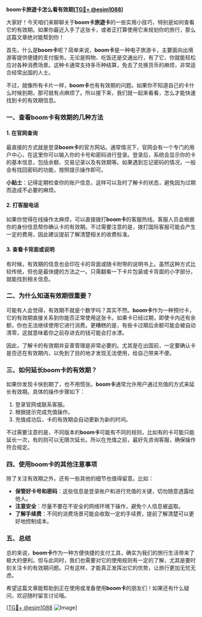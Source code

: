 **boom卡旅遊卡怎么看有效期[[TG💪+ @esim1088](https://t.me/s/esim1088)]**

大家好！今天咱们来聊聊关于**boom卡旅遊卡**的一些实用小技巧，特别是如何查看它的有效期。如果你最近入手了这张卡，或者正打算使用它来规划你的旅行，那么这篇文章绝对能帮到你！

首先，什么是**boom卡**呢？简单来说，**boom卡**是一种电子旅游卡，主要面向出境游客提供便捷的支付服务。无论是购物、吃饭还是交通出行，有了它，你就能轻松应对各种消费场景。这种卡通常支持多币种结算，免去了兑换货币的麻烦，非常适合经常出国的人士。

不过，就像所有卡片一样，**boom卡**也有有效期的问题。如果你不知道自己的卡什么时候到期，那可就有点麻烦了。所以接下来，我们就一起来看看，怎么才能快速找到卡的有效期信息。

### **一、查看boom卡有效期的几种方法**

#### **1. 在官网查询**
最直接的方式就是登录**boom卡**的官方网站。通常情况下，官网会有一个专门的用户中心，在这里你可以输入你的卡号和密码进行登录。登录后，系统会显示你的卡的基本信息，包括余额、交易记录以及有效期等。如果遇到忘记密码的情况，一般会有找回密码的功能，按照提示操作即可。

**小贴士**：记得定期检查你的账户信息，这样可以及时了解卡的状态，避免因为过期而造成不必要的麻烦。

#### **2. 打客服电话**
如果你觉得在线操作太麻烦，可以直接拨打**boom卡**的客服热线。客服人员会根据你的身份信息帮你确认卡的有效期。不过需要注意的是，拨打国际客服可能会产生一定的费用，因此建议提前了解清楚相关的收费标准。

#### **3. 查看卡背面或说明**
有时候，有效期的信息也会印在卡的背面或随卡附带的说明书上。虽然这种方式比较传统，但也是最快捷的方法之一。只需翻看一下卡片包装或卡背面的小字部分，就能找到相关信息。

### **二、为什么知道有效期很重要？**

可能有人会觉得，有效期不就是个数字吗？其实不然。**boom卡**作为一种预付卡，它的有效期直接关系到你能否正常使用这张卡。如果卡已经过期，即使卡内还有余额，你也无法继续使用它进行消费。更糟糕的是，有些卡过期后余额可能会被自动清零，这就意味着你之前存进去的钱可能会打水漂。

因此，了解卡的有效期并妥善管理是非常必要的。尤其是在出国前，一定要确认卡是否还在有效期内，以免到了目的地才发现无法使用，给自己带来不便。

### **三、如何延长boom卡的有效期？**

如果你发现卡快到期了，也不用慌张。**boom卡**通常允许用户通过充值的方式来延长有效期。具体的操作步骤如下：

1. 登录官网或联系客服。
2. 根据提示完成充值操作。
3. 充值成功后，卡的有效期会自动更新为新的时间。

不过需要注意的是，不同版本的**boom卡**可能有不同的规则，比如有的卡可能只能延长一次，有的则可以无限次延长。所以在充值之前，最好先咨询客服，确保操作符合规定。

### **四、使用boom卡的其他注意事项**

除了关注有效期之外，还有一些其他的细节也值得留意。比如：

- **保管好卡号和密码**：这些信息是登录账户和进行充值的关键，切勿随意透露给他人。
- **注意安全**：尽量不要在不安全的网络环境下操作，避免个人信息被盗取。
- **了解手续费**：不同的消费场景可能会收取一定的手续费，提前了解清楚可以更好地控制成本。

### **五、总结**

总的来说，**boom卡**作为一种方便快捷的支付工具，确实为我们的旅行生活带来了极大的便利。但与此同时，我们也需要对它的使用规则有一定的了解，尤其是要时刻关注卡的有效期问题。只有这样，才能真正发挥出它的优势，让旅行更加无忧无虑。

希望这篇文章能帮助到正在使用或准备使用**boom卡**的朋友们！如果还有什么疑问，欢迎随时留言讨论哦。

[[TG💪+ @esim1088](https://t.me/s/esim1088) ![Image](https://i.postimg.cc/4NQfJmqS/Snipaste-2025-05-13-00-14-12.png)]